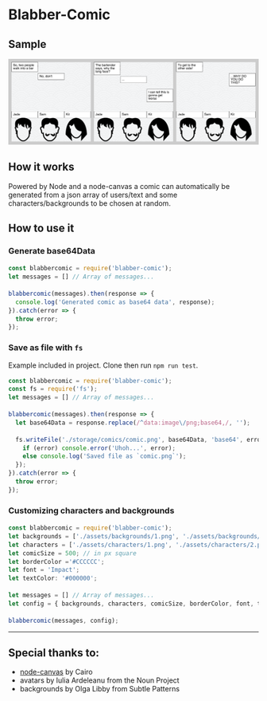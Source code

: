 # Blabber-Comic

## Sample

![Preview](/comic.png)

## How it works

Powered by Node and a node-canvas a comic can automatically be generated from a json array of users/text and some characters/backgrounds to be chosen at random.

## How to use it

### Generate base64Data

```javascript
const blabbercomic = require('blabber-comic');
let messages = [] // Array of messages...

blabbercomic(messages).then(response => {
  console.log('Generated comic as base64 data', response);
}).catch(error => {
  throw error;
});
```

### Save as file with `fs`

Example included in project. Clone then run `npm run test`.

```javascript
const blabbercomic = require('blabber-comic');
const fs = require('fs');
let messages = [] // Array of messages...

blabbercomic(messages).then(response => {
  let base64Data = response.replace(/^data:image\/png;base64,/, '');

  fs.writeFile('./storage/comics/comic.png', base64Data, 'base64', error => {
    if (error) console.error('Uhoh...', error);
    else console.log('Saved file as `comic.png`');
  });
}).catch(error => {
  throw error;
});
```

### Customizing characters and backgrounds

```javascript
const blabbercomic = require('blabber-comic');
let backgrounds = ['./assets/backgrounds/1.png', './assets/backgrounds/2.png'];
let characters = ['./assets/characters/1.png', './assets/characters/2.png', './assets/characters/3.png']; // Provide at least 3
let comicSize = 500; // in px square
let borderColor ='#CCCCCC';
let font = 'Impact';
let textColor: '#000000';

let messages = [] // Array of messages...
let config = { backgrounds, characters, comicSize, borderColor, font, textColor };

blabbercomic(messages, config);
```

---

## Special thanks to:

* [node-canvas](https://github.com/Automattic/node-canvas) by Cairo
* avatars by Iulia Ardeleanu from the Noun Project
* backgrounds by Olga Libby from Subtle Patterns
